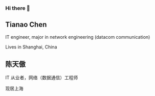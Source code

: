 ### Hi there 👋

<!--
**Tianao/Tianao** is a ✨ _special_ ✨ repository because its `README.md` (this file) appears on your GitHub profile.

Here are some ideas to get you started:

- 🔭 I’m currently working on ...
- 🌱 I’m currently learning ...
- 👯 I’m looking to collaborate on ...
- 🤔 I’m looking for help with ...
- 💬 Ask me about ...
- 📫 How to reach me: ...
- 😄 Pronouns: ...
- ⚡ Fun fact: ...
-->

## Tianao Chen

IT engineer, major in network engineering (datacom communication)

Lives in Shanghai, China

## 陈天傲

IT 从业者，网络（数据通信）工程师

现居上海
